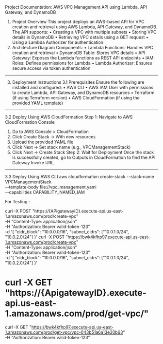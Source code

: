 
Project Documentation: AWS VPC Management API using Lambda, API Gateway, and DynamoDB
1. Project Overview
This project deploys an AWS-based API for VPC creation and retrieval using AWS Lambda, API Gateway, and DynamoDB. The API supports:
•	Creating a VPC with multiple subnets
•	Storing VPC details in DynamoDB
•	Retrieving VPC details using a GET request
•	Using a Lambda Authorizer for authentication
2. Architecture Diagram
Components:
•	Lambda Functions: Handles VPC creation and retrieval
•	DynamoDB Table: Stores VPC details
•	API Gateway: Exposes the Lambda functions as REST API endpoints
•	IAM Roles: Defines permissions for Lambda
•	Lambda Authorizer: Ensures secure access via token authentication
________________________________________
3. Deployment Instructions
3.1 Prerequisites
Ensure the following are installed and configured:
•	AWS CLI
•	AWS IAM User with permissions to create Lambda, API Gateway, and DynamoDB resources
•	Terraform (if using Terraform version)
•	AWS CloudFormation (if using the provided YAML template)
________________________________________
3.2 Deploy Using AWS CloudFormation
Step 1: Navigate to AWS CloudFormation Console
1.	Go to AWS Console > CloudFormation
2.	Click Create Stack → With new resources
3.	Upload the provided YAML file
4.	Click Next → Set stack name (e.g., VPCManagementStack)
5.	Click Next → Create Stack
Step 2: Wait for Deployment
Once the stack is successfully created, go to Outputs in CloudFormation to find the API Gateway Invoke URL.
________________________________________
3.3 Deploy Using AWS CLI
aws cloudformation create-stack --stack-name VPCManagementStack \
    --template-body file://vpc_management.yaml \
    --capabilities CAPABILITY_NAMED_IAM
	
For Testing :

 curl -X POST "https://{APigatewayID}.execute-api.us-east-1.amazonaws.com/prod/create-vpc" \
      -H "Content-Type: application/json" \
      -H "Authorization: Bearer valid-token-123" \
      -d '{
            "cidr_block": "10.0.0.0/16",
            "subnet_cidrs": ["10.0.1.0/24", "10.0.2.0/24"]
          }'
curl -X POST "https://bwk4kfhp97.execute-api.us-east-1.amazonaws.com/prod/create-vpc" \
      -H "Content-Type: application/json" \
      -H "Authorization: Bearer valid-token-123" \
      -d '{
            "cidr_block": "10.0.0.0/16",
            "subnet_cidrs": ["10.0.1.0/24", "10.0.2.0/24"]
          }'		  
		  

# curl -X GET "https://{ApigatewayID}.execute-api.us-east-1.amazonaws.com/prod/get-vpc/<vpcID>"


curl -X GET "https://bwk4kfhp97.execute-api.us-east-1.amazonaws.com/prod/get-vpc/vpc-043b51a6a13e30b63" \
-H "Authorization: Bearer valid-token-123"

